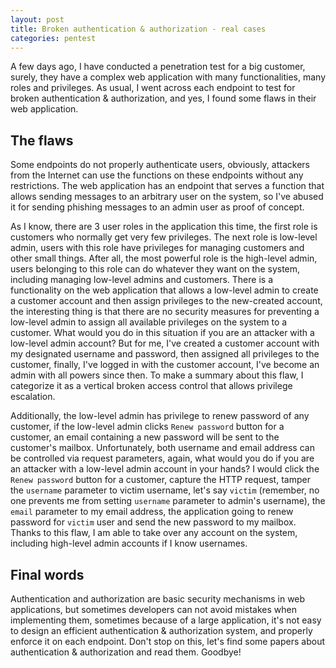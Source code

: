 ```yaml
---
layout: post
title: Broken authentication & authorization - real cases
categories: pentest
---
```

A few days ago, I have conducted a penetration test for a big customer, surely, they have a complex web application with many functionalities, many roles and privileges. As usual, I went across each endpoint to test for broken authentication & authorization, and yes, I found some flaws in their web application.

## The flaws

Some endpoints do not properly authenticate users, obviously, attackers from the Internet can use the functions on these endpoints without any restrictions. The web application has an endpoint that serves a function that allows sending messages to an arbitrary user on the system, so I've abused it for sending phishing messages to an admin user as proof of concept.

As I know, there are 3 user roles in the application this time, the first role is customers who normally get very few privileges. The next role is low-level admin, users with this role have privileges for managing customers and other small things. After all, the most powerful role is the high-level admin, users belonging to this role can do whatever they want on the system, including managing low-level admins and customers. There is a functionality on the web application that allows a low-level admin to create a customer account and then assign privileges to the new-created account, the interesting thing is that there are no security measures for preventing a low-level admin to assign all available privileges on the system to a customer. What would you do in this situation if you are an attacker with a low-level admin account? But for me, I've created a customer account with my designated username and password, then assigned all privileges to the customer, finally, I've logged in with the customer account, I've become an admin with all powers since then. To make a summary about this flaw, I categorize it as a vertical broken access control that allows privilege escalation.

Additionally, the low-level admin has privilege to renew password of any customer, if the low-level admin clicks `Renew password` button for a customer, an email containing a new password will be sent to the customer's mailbox. Unfortunately, both username and email address can be controlled via request parameters, again, what would you do if you are an attacker with a low-level admin account in your hands? I would click the `Renew password` button for a customer, capture the HTTP request, tamper the `username` parameter to victim username, let's say `victim` (remember, no one prevents me from setting `username` parameter to admin's username), the `email` parameter to my email address, the application going to renew password for `victim` user and send the new password to my mailbox. Thanks to this flaw, I am able to take over any account on the system, including high-level admin accounts if I know usernames.

## Final words

Authentication and authorization are basic security mechanisms in web applications, but sometimes developers can not avoid mistakes when implementing them, sometimes because of a large application, it's not easy to design an efficient authentication & authorization system, and properly enforce it on each endpoint. Don't stop on this, let's find some papers about authentication & authorization and read them. Goodbye!

